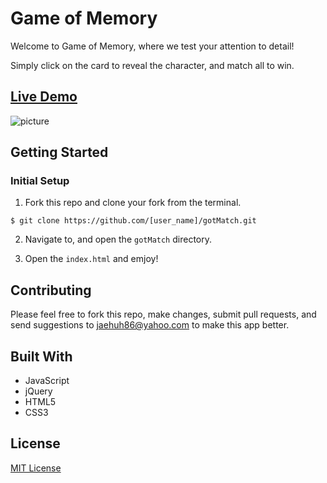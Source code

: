 # Game of Memory

Welcome to Game of Memory, where we test your attention to detail!

Simply click on the card to reveal the character, and match all to win.

## [Live Demo](http://www.jaehuh.network/)
![picture](Desktop/landingpage.png)

## Getting Started

### Initial Setup

1. Fork this repo and clone your fork from the terminal.

```$ git clone https://github.com/[user_name]/gotMatch.git```

2. Navigate to, and open the `gotMatch` directory.

3. Open the `index.html` and emjoy!

## Contributing

Please feel free to fork this repo, make changes, submit pull requests, and send suggestions to jaehuh86@yahoo.com to make this app better.

## Built With

* JavaScript
* jQuery
* HTML5
* CSS3

## License
[MIT License](https://opensource.org/licenses/mit-license.php)
